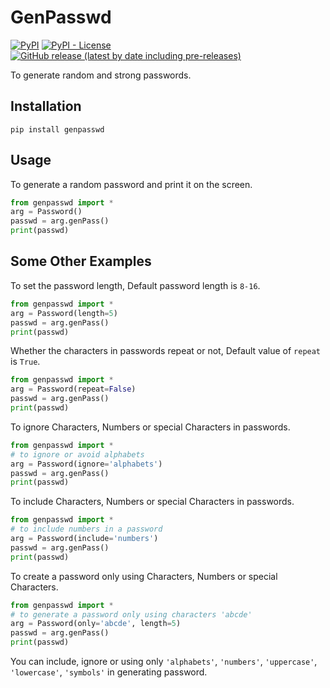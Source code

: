 # GenPasswd

[![PyPI](https://img.shields.io/pypi/v/genpasswd.svg)](https://pypi.python.org/pypi/genpasswd)
[![PyPI - License](https://img.shields.io/pypi/l/genpasswd)](https://github.com/Gowthaman1401/GenPasswd/blob/main/LICENSE)
[![GitHub release (latest by date including pre-releases)](https://img.shields.io/github/v/release/Gowthaman1401/GenPasswd?color=orange&include_prereleases)](https://github.com/Gowthaman1401/GenPasswd/releases)

To generate random and strong passwords.

## Installation

`pip install genpasswd`

## Usage

To generate a random password and print it on the screen.
```python
from genpasswd import *
arg = Password()
passwd = arg.genPass()
print(passwd)
```

## Some Other Examples

To set the password length, Default password length is `8-16`.
```python
from genpasswd import *
arg = Password(length=5)
passwd = arg.genPass()
print(passwd)
```
Whether the characters in passwords repeat or not,
Default value of `repeat` is `True`.
```python
from genpasswd import *
arg = Password(repeat=False)  
passwd = arg.genPass()
print(passwd)
```
To ignore Characters, Numbers or special Characters in passwords. 

```python
from genpasswd import *
# to ignore or avoid alphabets
arg = Password(ignore='alphabets')
passwd = arg.genPass()
print(passwd)
```
To include Characters, Numbers or special Characters in passwords.

```python
from genpasswd import *
# to include numbers in a password
arg = Password(include='numbers')
passwd = arg.genPass()
print(passwd)
```
To create a password only using Characters, Numbers or special Characters.

```python
from genpasswd import *
# to generate a password only using characters 'abcde'
arg = Password(only='abcde', length=5)
passwd = arg.genPass()
print(passwd)
```
You can include, ignore or using only `'alphabets'`, `'numbers'`, `'uppercase'`, `'lowercase'`, `'symbols'` in generating password.

